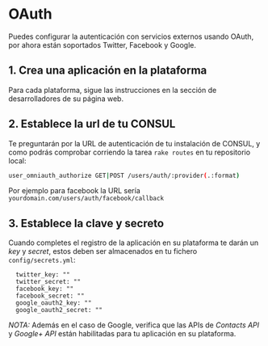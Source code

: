 # OAuth

Puedes configurar la autenticación con servicios externos usando OAuth, por ahora están soportados Twitter, Facebook y Google.

## 1. Crea una aplicación en la plataforma

Para cada plataforma, sigue las instrucciones en la sección de desarrolladores de su página web.

## 2. Establece la url de tu CONSUL

Te preguntarán por la URL de autenticación de tu instalación de CONSUL, y como podrás comprobar corriendo la tarea `rake routes` en tu repositorio local:

```bash
user_omniauth_authorize GET|POST /users/auth/:provider(.:format)          users/omniauth_callbacks#passthru {:provider=>/twitter|facebook|google_oauth2/}
```

Por ejemplo para facebook la URL sería `yourdomain.com/users/auth/facebook/callback`

## 3. Establece la clave y secreto

Cuando completes el registro de la aplicación en su plataforma te darán un _key_ y _secret_, estos deben ser almacenados en tu fichero `config/secrets.yml`:

```text
  twitter_key: ""
  twitter_secret: ""
  facebook_key: ""
  facebook_secret: ""
  google_oauth2_key: ""
  google_oauth2_secret: ""
```

_NOTA:_ Además en el caso de Google, verifica que las APIs de _Contacts API_ y _Google+ API_ están habilitadas para tu aplicación en su plataforma.

